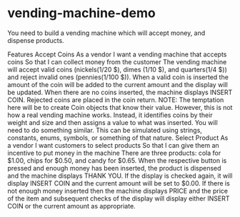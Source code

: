 # vending-machine-demo

You need to build a vending machine which will accept money, and dispense products. 

Features
Accept Coins
As a vendor
I want a vending machine that accepts coins
So that I can collect money from the customer
The vending machine will accept valid coins (nickels(1/20 $), dimes (1/10 $), and quarters(1/4 $)) and reject invalid ones (pennies(1/100 $)). When a valid coin is inserted the amount of the coin will be added to the current amount and the display will be updated. When there are no coins inserted, the machine displays INSERT COIN. Rejected coins are placed in the coin return.
NOTE: The temptation here will be to create Coin objects that know their value. However, this is not how a real vending machine works. Instead, it identifies coins by their weight and size and then assigns a value to what was inserted. You will need to do something similar. This can be simulated using strings, constants, enums, symbols, or something of that nature.
Select Product
As a vendor
I want customers to select products
So that I can give them an incentive to put money in the machine
There are three products: cola for $1.00, chips for $0.50, and candy for $0.65. When the respective button is pressed and enough money has been inserted, the product is dispensed and the machine displays THANK YOU. If the display is checked again, it will display INSERT COIN and the current amount will be set to $0.00. If there is not enough money inserted then the machine displays PRICE and the price of the item and subsequent checks of the display will display either INSERT COIN or the current amount as appropriate.
